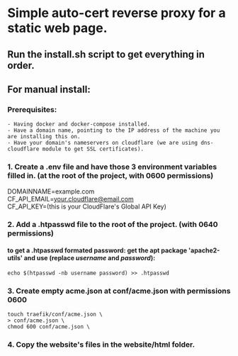 # Simple auto-cert reverse proxy for a static web page.

## Run the install.sh script to get everything in order.

## For manual install:
### Prerequisites:
    - Having docker and docker-compose installed.
    - Have a domain name, pointing to the IP address of the machine you are installing this on.
    - Have your domain's nameservers on cloudflare (we are using dns-cloudflare module to get SSL certificates).

### 1. Create a .env file and have those 3 environment variables filled in. (at the root of the project, with 0600 permissions)

DOMAINNAME=example.com <br />
CF_API_EMAIL=your.cloudflare@email.com<br />
CF_API_KEY=(this is your CloudFlare's Global API Key)<br />

### 2. Add a .htpasswd file to the root of the project. (with 0640 permissions)
#### to get a .htpasswd formated password: get the apt package 'apache2-utils' and use (replace *username* and *password*):
`echo $(htpasswd -nb username password) >> .htpasswd`

### 3. Create empty acme.json at conf/acme.json with permissions 0600

```
touch traefik/conf/acme.json \
> conf/acme.json \
chmod 600 conf/acme.json \
```

### 4. Copy the website's files in the website/html folder.
